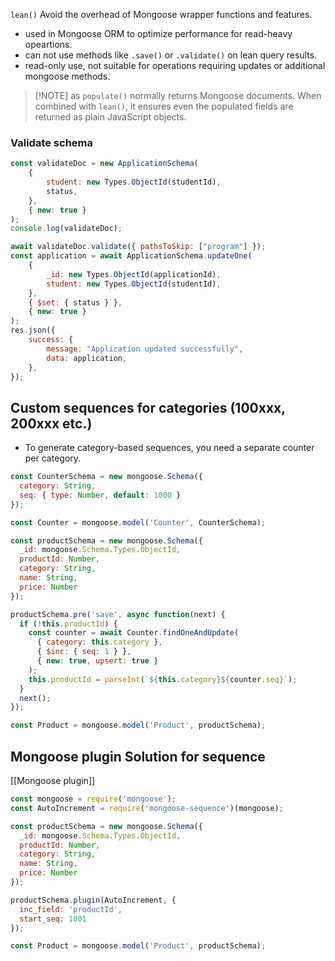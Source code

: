 `lean()` 
Avoid the overhead of Mongoose wrapper functions and features.
- used in Mongoose ORM to optimize performance for read-heavy opeartions.
- can not use methods like `.save()` or `.validate()` on lean query results.
- read-only use, not suitable for operations requiring updates or additional mongoose methods.

> [!NOTE] as `populate()` normally returns Mongoose documents. When combined with `lean()`, it ensures even the populated fields are returned as plain JavaScript objects.

### Validate schema
```js
const validateDoc = new ApplicationSchema(
	{
		student: new Types.ObjectId(studentId),
		status,
	},
	{ new: true }
);
console.log(validateDoc);

await validateDoc.validate({ pathsToSkip: ["program"] });
const application = await ApplicationSchema.updateOne(
	{
		_id: new Types.ObjectId(applicationId),
		student: new Types.ObjectId(studentId),
	},
	{ $set: { status } },
	{ new: true }
);
res.json({
	success: {
		message: "Application updated successfully",
		data: application,
	},
});
```

## Custom sequences for categories (100xxx, 200xxx etc.)
- To generate category-based sequences, you need a separate counter per category.
```js
const CounterSchema = new mongoose.Schema({
  category: String,
  seq: { type: Number, default: 1000 }
});

const Counter = mongoose.model('Counter', CounterSchema);

const productSchema = new mongoose.Schema({
  _id: mongoose.Schema.Types.ObjectId,
  productId: Number,
  category: String,
  name: String,
  price: Number
});

productSchema.pre('save', async function(next) {
  if (!this.productId) {
    const counter = await Counter.findOneAndUpdate(
      { category: this.category },
      { $inc: { seq: 1 } },
      { new: true, upsert: true }
    );
    this.productId = parseInt(`${this.category}${counter.seq}`);
  }
  next();
});

const Product = mongoose.model('Product', productSchema);

```

## Mongoose plugin Solution for sequence
[[Mongoose plugin]]

```js
const mongoose = require('mongoose');
const AutoIncrement = require('mongoose-sequence')(mongoose);

const productSchema = new mongoose.Schema({
  _id: mongoose.Schema.Types.ObjectId,
  productId: Number,
  category: String,
  name: String,
  price: Number
});

productSchema.plugin(AutoIncrement, { 
  inc_field: 'productId', 
  start_seq: 1001 
});

const Product = mongoose.model('Product', productSchema);

```
